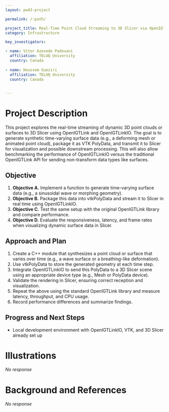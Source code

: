 ```yaml
---
layout: pw43-project

permalink: /:path/

project_title: Real-Time Point Cloud Streaming to 3D Slicer via OpenIGTLink
category: Infrastructure

key_investigators:

- name: Vitor Azevedo Padovani
  affiliation: TELUQ University
  country: Canada
  
- name: Houssem Gueziri
  affiliation: TELUQ University
  country: Canada
  

---
```


# Project Description

<!-- Add a short paragraph describing the project. -->


This project explores the real-time streaming of dynamic 3D point clouds or surfaces to 3D Slicer using OpenIGTLink and OpenIGTLinkIO. The goal is to generate synthetic time-varying surface data (e.g., a deforming mesh or animated point cloud), package it as VTK PolyData, and transmit it to Slicer for visualization and possible downstream processing. This will also allow benchmarking the performance of OpenIGTLinkIO versus the traditional OpenIGTLink API for sending non-transform data types like surfaces.



## Objective

<!-- Describe here WHAT you would like to achieve (what you will have as end result). -->


1. **Objective A.** Implement a function to generate time-varying surface data (e.g., a sinusoidal wave or morphing geometry).
2. **Objective B.** Package this data into vtkPolyData and stream it to Slicer in real time using OpenIGTLinkIO.
3. **Objective C.** Test the same setup with the original OpenIGTLink library and compare performance.
4. **Objective D.** Evaluate the responsiveness, latency, and frame rates when visualizing dynamic surface data in Slicer.




## Approach and Plan

<!-- Describe here HOW you would like to achieve the objectives stated above. -->


1. Create a C++ module that synthesizes a point cloud or surface that varies over time (e.g., a wave surface or a breathing-like deformation).
2. Use vtkPolyData to store the generated geometry at each time step.
3. Integrate OpenIGTLinkIO to send this PolyData to a 3D Slicer scene using an appropriate device type (e.g., Mesh or PolyData device).
4. Validate the rendering in Slicer, ensuring correct reception and visualization.
5. Repeat the above using the standard OpenIGTLink library and measure latency, throughput, and CPU usage.
6. Record performance differences and summarize findings.



## Progress and Next Steps

<!-- Update this section as you make progress, describing of what you have ACTUALLY DONE.
     If there are specific steps that you could not complete then you can describe them here, too. -->


- Local development environment with OpenIGTLinkIO, VTK, and 3D Slicer already set up



# Illustrations

<!-- Add pictures and links to videos that demonstrate what has been accomplished. -->


_No response_



# Background and References

<!-- If you developed any software, include link to the source code repository.
     If possible, also add links to sample data, and to any relevant publications. -->


_No response_

